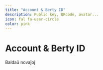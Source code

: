 ```yaml
---
title: "Account & Berty ID"
description: Public key, QRcode, avatar...
icon: fal fa-user-circle
color: pink
---
```


# Account & Berty ID

<span class="tag yellow">Baldaŭ novaĵoj</span>